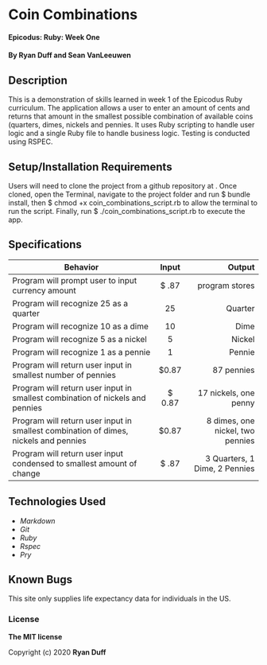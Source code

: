 # Coin Combinations

#### Epicodus: Ruby: Week One

#### By Ryan Duff and Sean VanLeeuwen

## Description
This is a demonstration of skills learned in week 1 of the Epicodus Ruby curriculum. The application allows a user to enter an amount of cents and returns that amount in the smallest possible combination of available coins (quarters, dimes, nickels and pennies. It uses Ruby scripting to handle user logic and a single Ruby file to handle business logic. Testing is conducted using RSPEC.


## Setup/Installation Requirements
Users will need to clone the project from a github repository at . Once cloned, open the Terminal, navigate to the project folder and run $ bundle install, then $ chmod +x coin_combinations_script.rb to allow the terminal to run the script. 
Finally, run $ ./coin_combinations_script.rb to execute the app.


## Specifications

| Behavior       | Input         | Output  |
| ------------- |:-------------:| -----:|
| Program will prompt user to input currency amount | $ .87  | program stores |
| Program will recognize 25 as a quarter | 25 | Quarter |
| Program will recognize 10 as a dime | 10 | Dime |
| Program will recognize 5 as a nickel | 5 | Nickel |
| Program will recognize 1 as a pennie | 1 | Pennie |
| Program will return user input in smallest number of pennies | $0.87 | 87 pennies|
| Program will return user input in smallest combination of nickels and pennies | $ 0.87 | 17 nickels, one penny|
| Program will return user input in smallest combination of dimes, nickels and pennies | $0.87 | 8 dimes, one nickel, two pennies |
| Program will return user input condensed to smallest amount of change | $ .87 | 3 Quarters, 1 Dime, 2 Pennies |


## Technologies Used

* _Markdown_
* _Git_
* _Ruby_
* _Rspec_
* _Pry_

## Known Bugs

This site only supplies life expectancy data for individuals in the US.

### License

**The MIT license**

Copyright (c) 2020 **Ryan Duff**
